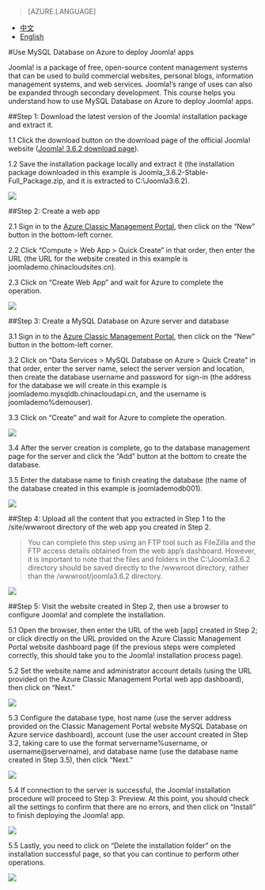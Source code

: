 <properties
    linkid=""
    urlDisplayName=""
    pageTitle="Use MySQL Database on Azure to deploy Joomla! apps – Microsoft Azure Cloud"
    metaKeywords="Azure Cloud, technical documentation, documents and resources, MySQL, database, Joomla, Joomla!, Azure MySQL, MySQL PaaS, Azure MySQL PaaS, Azure MySQL Service, Azure RDS"
    description="This article explains in detail the process for using MySQL PaaS services to deploy Joomla! apps."
    metaCanonical=""
    services="MySQL"
    documentationCenter="Services"
    authors="v-chenyh"
    solutions=""
    manager=""
    editor="" />
<tags
    ms.service="mysql"
    ms.author="v-chenyh"
    ms.topic="article"
    ms.date="09/22/2016"
    wacn.date="09/22/2016"
    wacn.lang="en" />

> [AZURE.LANGUAGE]
- [中文](/documentation/articles/mysql-database-joomla-setup/)
- [English](/documentation/articles/mysql-database-enus-joomla-setup/)

#<a name="mysql-database-on-azurejoomla"></a>Use MySQL Database on Azure to deploy Joomla! apps


Joomla! is a package of free, open-source content management systems that can be used to build commercial websites, personal blogs, information management systems, and web services. Joomla!’s range of uses can also be expanded through secondary development. This course helps you understand how to use MySQL Database on Azure to deploy Joomla! apps.

##<a name="1joomla"></a>Step 1: Download the latest version of the Joomla! installation package and extract it.

1.1 Click the download button on the download page of the official Joomla! website ([Joomla! 3.6.2 download page](https://www.joomla.org/download.html)).

1.2 Save the installation package locally and extract it (the installation package downloaded in this example is Joomla\_3.6.2-Stable-Full\_Package.zip, and it is extracted to C:\Joomla3.6.2).

![](./media/mysql-database-joomla-setup/1.1-1.2.png)

##<a name="2web"></a>Step 2: Create a web app

2.1 Sign in to the [Azure Classic Management Portal](https://manage.windowsazure.cn/), then click on the “New” button in the bottom-left corner.

2.2 Click “Compute > Web App > Quick Create” in that order, then enter the URL (the URL for the website created in this example is joomlademo.chinacloudsites.cn).

2.3 Click on “Create Web App” and wait for Azure to complete the operation.

![](./media/mysql-database-joomla-setup/2.1-2.3.png)

##<a name="3mysql-database-on-azure"></a>Step 3: Create a MySQL Database on Azure server and database

3.1 Sign in to the [Azure Classic Management Portal](https://manage.windowsazure.cn/), then click on the “New” button in the bottom-left corner.

3.2 Click on “Data Services > MySQL Database on Azure > Quick Create” in that order, enter the server name, select the server version and location, then create the database username and password for sign-in (the address for the database we will create in this example is joomlademo.mysqldb.chinacloudapi.cn, and the username is joomlademo%demouser).

3.3 Click on “Create” and wait for Azure to complete the operation.

![](./media/mysql-database-joomla-setup/3.1-3.3.png)

3.4 After the server creation is complete, go to the database management page for the server and click the “Add” button at the bottom to create the database.

3.5 Enter the database name to finish creating the database (the name of the database created in this example is joomlademodb001).

![](./media/mysql-database-joomla-setup/3.4-3.5.png)

##<a name="412websitewwwroot"></a>Step 4: Upload all the content that you extracted in Step 1 to the /site/wwwroot directory of the web app you created in Step 2.

>You can complete this step using an FTP tool such as FileZilla and the FTP access details obtained from the web app’s dashboard. However, it is important to note that the files and folders in the C:\Joomla3.6.2 directory should be saved directly to the /wwwroot directory, rather than the /wwwroot/joomla3.6.2 directory.

![](./media/mysql-database-joomla-setup/4.0.png)

##<a name="52joomla"></a>Step 5: Visit the website created in Step 2, then use a browser to configure Joomla! and complete the installation.

5.1 Open the browser, then enter the URL of the web [app] created in Step 2; or click directly on the URL provided on the Azure Classic Management Portal website dashboard page (if the previous steps were completed correctly, this should take you to the Joomla! installation process page).

5.2 Set the website name and administrator account details (using the URL provided on the Azure Classic Management Portal web app dashboard), then click on “Next.”

![](./media/mysql-database-joomla-setup/5.1-5.2.png)

5.3 Configure the database type, host name (use the server address provided on the Classic Management Portal website MySQL Database on Azure service dashboard), account (use the user account created in Step 3.2, taking care to use the format servername%username, or username@servername), and database name (use the database name created in Step 3.5), then click “Next.”

![](./media/mysql-database-joomla-setup/5.3.png)

5.4 If connection to the server is successful, the Joomla! installation procedure will proceed to Step 3: Preview. At this point, you should check all the settings to confirm that there are no errors, and then click on “Install” to finish deploying the Joomla! app.

![](./media/mysql-database-joomla-setup/5.4.png)

5.5 Lastly, you need to click on “Delete the installation folder” on the installation successful page, so that you can continue to perform other operations.

![](./media/mysql-database-joomla-setup/5.5.png)

<!--HONumber=May17_HO3-->